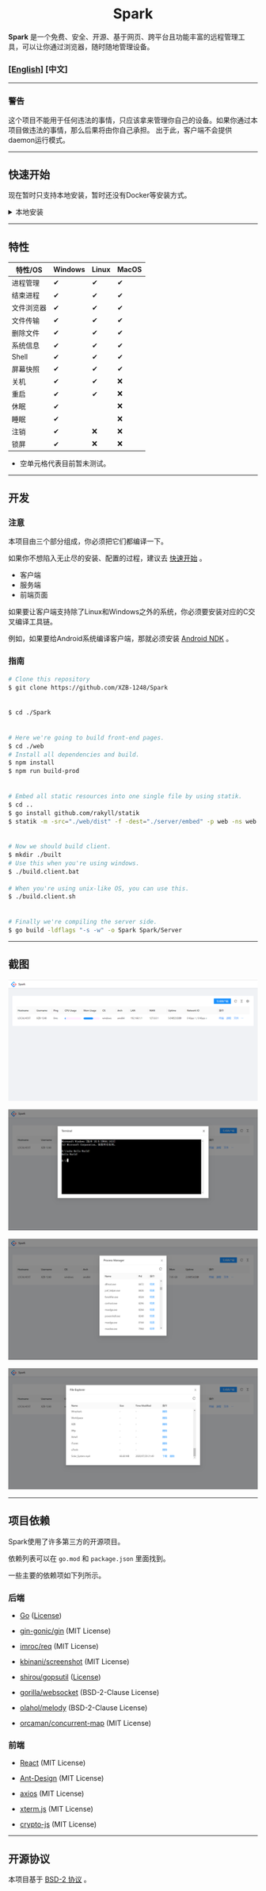 <h1 align="center">Spark</h1>

**Spark** 是一个免费、安全、开源、基于网页、跨平台且功能丰富的远程管理工具，可以让你通过浏览器，随时随地管理设备。

### [[English]](./README.md) [中文]

---

### **警告**

这个项目不能用于任何违法的事情，只应该拿来管理你自己的设备。如果你通过本项目做违法的事情，那么后果将由你自己承担。 出于此，客户端不会提供daemon运行模式。

---

## **快速开始**

现在暂时只支持本地安装，暂时还没有Docker等安装方式。

<details>
<summary>本地安装</summary>

* 从 [Releases](https://github.com/XZB-1248/Spark/releases) 页面下载对应系统的可执行文件。
* 修改配置文件，特别是salt，需要修改成你自己的。

  ```json
  {
	  "listen": ":8000",
	  "salt": "some random string",
	  "auth": {
		  "username": "password"
	  }
  }
  ```

* 修改完成后运行服务端，然后打开 IP:端口。
* 在管理页面中生成客户端，并部署到设备上。
* 现在就可以控制这个设备了。

</details>

---

## **特性**

| 特性/OS | Windows | Linux | MacOS |
|-------|---------|-------|-------|
| 进程管理  | ✔       | ✔     | ✔     |
| 结束进程  | ✔       | ✔     | ✔     |
| 文件浏览器 | ✔       | ✔     | ✔     |
| 文件传输  | ✔       | ✔     | ✔     |
| 删除文件  | ✔       | ✔     | ✔     |
| 系统信息  | ✔       | ✔     | ✔     |
| Shell | ✔       | ✔     | ✔     |
| 屏幕快照  | ✔       | ✔     | ✔     |
| 关机    | ✔       | ✔     | ❌     |
| 重启    | ✔       | ✔     | ❌     |
| 休眠    | ✔       |       | ❌     |
| 睡眠    | ✔       |       | ❌     |
| 注销    | ✔       | ❌     | ❌     |
| 锁屏    | ✔       | ❌     | ❌     |

* 空单元格代表目前暂未测试。

---

## **开发**

### 注意

本项目由三个部分组成，你必须把它们都编译一下。

如果你不想陷入无止尽的安装、配置的过程，建议去 [快速开始](#快速开始) 。

* 客户端
* 服务端
* 前端页面

如果要让客户端支持除了Linux和Windows之外的系统，你必须要安装对应的C交叉编译工具链。

例如，如果要给Android系统编译客户端，那就必须安装 [Android NDK](https://developer.android.com/ndk/downloads) 。

### 指南

```bash
# Clone this repository
$ git clone https://github.com/XZB-1248/Spark


$ cd ./Spark


# Here we're going to build front-end pages.
$ cd ./web
# Install all dependencies and build.
$ npm install
$ npm run build-prod


# Embed all static resources into one single file by using statik.
$ cd ..
$ go install github.com/rakyll/statik
$ statik -m -src="./web/dist" -f -dest="./server/embed" -p web -ns web


# Now we should build client.
$ mkdir ./built
# Use this when you're using windows.
$ ./build.client.bat

# When you're using unix-like OS, you can use this.
$ ./build.client.sh


# Finally we're compiling the server side.
$ go build -ldflags "-s -w" -o Spark Spark/Server

```

---

## 截图

![overview](./screenshots/overview.png)

![terminal](./screenshots/terminal.png)

![procmgr](./screenshots/procmgr.png)

![explorer](./screenshots/explorer.png)

---

## 项目依赖

Spark使用了许多第三方的开源项目。

依赖列表可以在 `go.mod` 和 `package.json` 里面找到。

一些主要的依赖项如下列所示。

### 后端

* [Go](https://github.com/golang/go) ([License](https://github.com/golang/go/blob/master/LICENSE))

* [gin-gonic/gin](https://github.com/gin-gonic/gin) (MIT License)

* [imroc/req](https://github.com/imroc/req) (MIT License)

* [kbinani/screenshot](https://github.com/kbinani/screenshot) (MIT License)

* [shirou/gopsutil](https://github.com/shirou/gopsutil) ([License](https://github.com/shirou/gopsutil/blob/master/LICENSE))

* [gorilla/websocket](https://github.com/gorilla/websocket) (BSD-2-Clause License)

* [olahol/melody](https://github.com/olahol/melody) (BSD-2-Clause License)

* [orcaman/concurrent-map](https://github.com/orcaman/concurrent-map) (MIT License)

### 前端

* [React](https://github.com/facebook/react) (MIT License)

* [Ant-Design](https://github.com/ant-design/ant-design) (MIT License)

* [axios](https://github.com/axios/axios) (MIT License)

* [xterm.js](https://github.com/xtermjs/xterm.js) (MIT License)

* [crypto-js](https://github.com/brix/crypto-js) (MIT License)

---

## 开源协议

本项目基于 [BSD-2 协议](./LICENSE) 。
